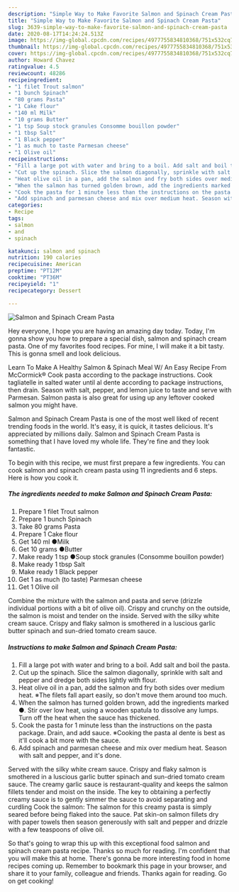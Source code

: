 ```yaml
---
description: "Simple Way to Make Favorite Salmon and Spinach Cream Pasta"
title: "Simple Way to Make Favorite Salmon and Spinach Cream Pasta"
slug: 3639-simple-way-to-make-favorite-salmon-and-spinach-cream-pasta
date: 2020-08-17T14:24:24.513Z
image: https://img-global.cpcdn.com/recipes/4977755834810368/751x532cq70/salmon-and-spinach-cream-pasta-recipe-main-photo.jpg
thumbnail: https://img-global.cpcdn.com/recipes/4977755834810368/751x532cq70/salmon-and-spinach-cream-pasta-recipe-main-photo.jpg
cover: https://img-global.cpcdn.com/recipes/4977755834810368/751x532cq70/salmon-and-spinach-cream-pasta-recipe-main-photo.jpg
author: Howard Chavez
ratingvalue: 4.5
reviewcount: 48286
recipeingredient:
- "1 filet Trout salmon"
- "1 bunch Spinach"
- "80 grams Pasta"
- "1 Cake flour"
- "140 ml Milk"
- "10 grams Butter"
- "1 tsp Soup stock granules Consomme bouillon powder"
- "1 tbsp Salt"
- "1 Black pepper"
- "1 as much to taste Parmesan cheese"
- "1 Olive oil"
recipeinstructions:
- "Fill a large pot with water and bring to a boil. Add salt and boil the pasta."
- "Cut up the spinach. Slice the salmon diagonally, sprinkle with salt and pepper and dredge both sides lightly with flour."
- "Heat olive oil in a pan, add the salmon and fry both sides over medium heat.  ※The filets fall apart easily, so don&#39;t move them around too much."
- "When the salmon has turned golden brown, add the ingredients marked ●. Stir over low heat, using a wooden spatula to dissolve any lumps. Turn off the heat when the sauce has thickened."
- "Cook the pasta for 1 minute less than the instructions on the pasta package. Drain, and add sauce.  ※Cooking the pasta al dente is best as it&#39;ll cook a bit more with the sauce."
- "Add spinach and parmesan cheese and mix over medium heat. Season with salt and pepper, and it&#39;s done."
categories:
- Recipe
tags:
- salmon
- and
- spinach

katakunci: salmon and spinach 
nutrition: 190 calories
recipecuisine: American
preptime: "PT12M"
cooktime: "PT36M"
recipeyield: "1"
recipecategory: Dessert

---
```



![Salmon and Spinach Cream Pasta](https://img-global.cpcdn.com/recipes/4977755834810368/751x532cq70/salmon-and-spinach-cream-pasta-recipe-main-photo.jpg)

Hey everyone, I hope you are having an amazing day today. Today, I'm gonna show you how to prepare a special dish, salmon and spinach cream pasta. One of my favorites food recipes. For mine, I will make it a bit tasty. This is gonna smell and look delicious.

Learn To Make A Healthy Salmon &amp; Spinach Meal W/ An Easy Recipe From McCormick® Cook pasta according to the package instructions. Cook tagliatelle in salted water until al dente according to package instructions, then drain. Season with salt, pepper, and lemon juice to taste and serve with Parmesan. Salmon pasta is also great for using up any leftover cooked salmon you might have.

Salmon and Spinach Cream Pasta is one of the most well liked of recent trending foods in the world. It's easy, it is quick, it tastes delicious. It's appreciated by millions daily. Salmon and Spinach Cream Pasta is something that I have loved my whole life. They're fine and they look fantastic.


To begin with this recipe, we must first prepare a few ingredients. You can cook salmon and spinach cream pasta using 11 ingredients and 6 steps. Here is how you cook it.

<!--inarticleads1-->

##### The ingredients needed to make Salmon and Spinach Cream Pasta:

1. Prepare 1 filet Trout salmon
1. Prepare 1 bunch Spinach
1. Take 80 grams Pasta
1. Prepare 1 Cake flour
1. Get 140 ml ●Milk
1. Get 10 grams ●Butter
1. Make ready 1 tsp ●Soup stock granules (Consomme bouillon powder)
1. Make ready 1 tbsp Salt
1. Make ready 1 Black pepper
1. Get 1 as much (to taste) Parmesan cheese
1. Get 1 Olive oil


Combine the mixture with the salmon and pasta and serve (drizzle individual portions with a bit of olive oil). Crispy and crunchy on the outside, the salmon is moist and tender on the inside. Served with the silky white cream sauce. Crispy and flaky salmon is smothered in a luscious garlic butter spinach and sun-dried tomato cream sauce. 

<!--inarticleads2-->

##### Instructions to make Salmon and Spinach Cream Pasta:

1. Fill a large pot with water and bring to a boil. Add salt and boil the pasta.
1. Cut up the spinach. Slice the salmon diagonally, sprinkle with salt and pepper and dredge both sides lightly with flour.
1. Heat olive oil in a pan, add the salmon and fry both sides over medium heat.  ※The filets fall apart easily, so don&#39;t move them around too much.
1. When the salmon has turned golden brown, add the ingredients marked ●. Stir over low heat, using a wooden spatula to dissolve any lumps. Turn off the heat when the sauce has thickened.
1. Cook the pasta for 1 minute less than the instructions on the pasta package. Drain, and add sauce.  ※Cooking the pasta al dente is best as it&#39;ll cook a bit more with the sauce.
1. Add spinach and parmesan cheese and mix over medium heat. Season with salt and pepper, and it&#39;s done.


Served with the silky white cream sauce. Crispy and flaky salmon is smothered in a luscious garlic butter spinach and sun-dried tomato cream sauce. The creamy garlic sauce is restaurant-quality and keeps the salmon fillets tender and moist on the inside. The key to obtaining a perfectly creamy sauce is to gently simmer the sauce to avoid separating and curdling Cook the salmon: The salmon for this creamy pasta is simply seared before being flaked into the sauce. Pat skin-on salmon fillets dry with paper towels then season generously with salt and pepper and drizzle with a few teaspoons of olive oil. 

So that's going to wrap this up with this exceptional food salmon and spinach cream pasta recipe. Thanks so much for reading. I'm confident that you will make this at home. There's gonna be more interesting food in home recipes coming up. Remember to bookmark this page in your browser, and share it to your family, colleague and friends. Thanks again for reading. Go on get cooking!
